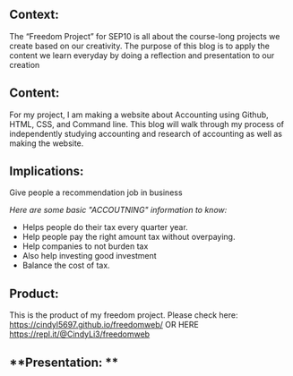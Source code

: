 ## **Context**:

The “Freedom Project” for SEP10 is all about the course-long projects we create based on our creativity. The purpose of this blog is to apply the content we learn everyday by doing a reflection and presentation to our creation 

## **Content:**

For my project, I am making a website about Accounting using Github, HTML, CSS, and Command line. This blog will walk through my process of independently studying accounting and research of accounting as well as making the website.

## **Implications:**

Give people a recommendation job in business

*Here are some basic "ACCOUTNING" information to know:*

- Helps people do their tax every quarter year. 
- Help people pay the right amount tax without overpaying. 
- Help companies to not burden tax
- Also help investing good investment 
- Balance the cost of tax. 

## **Product:**

This is the product of my freedom project. 
Please check here: 
https://cindyl5697.github.io/freedomweb/ 
OR HERE 
https://repl.it/@CindyLi3/freedomweb

## **Presentation: **
